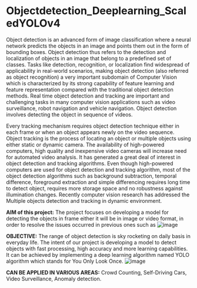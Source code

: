 # Objectdetection_Deeplearning_ScaledYOLOv4
Object detection is an advanced form of image classification where a neural network predicts the objects in an image and points them out in the form of bounding boxes. Object detection thus refers to the detection and localization of objects in an image that belong to a predefined set of classes. Tasks like detection, recognition, or localization find widespread of applicability in real-world scenarios, making object detection (also referred as object recognition) a very important subdomain of Computer Vision which is characterized by its strong capability of feature learning and feature representation compared with the traditional object detection methods. Real time object detection and tracking are important and challenging tasks in many computer vision applications such as video surveillance, robot navigation and vehicle navigation. Object detection involves detecting the object in sequence of videos.

Every tracking mechanism requires object detection technique either in each frame or when an object appears newly on the video sequence. Object tracking is the process of locating an object or multiple objects using either static or dynamic camera. The availability of high-powered computers, high quality and inexpensive video cameras will increase need for automated video analysis. It has generated a great deal of interest in object detection and tracking algorithms. Even though high-powered computers are used for object detection and tracking algorithm, most of the object detection algorithms such as background subtraction, temporal difference, foreground extraction and simple differencing requires long time to detect object, requires more storage space and no robustness against illumination changes. Recently computer vision research has addressed the Multiple objects detection and tracking in dynamic environment.

**AIM of this project:**
The project focuses on developing a model for detecting the objects in frame either it will be in image or video format, in order to resolve the issues occurred in previous ones such as
![image](https://user-images.githubusercontent.com/87767321/183275305-5775f3ed-ce1c-4527-88fc-1e6128be03ef.png)

**OBJECTIVE:**
The range of object detection is sky rocketing on daily basis in everyday life. The intent of our project is developing a model to detect objects with fast processing, high accuracy and more learning capabilities.
It can be achieved by implementing a deep learning algorithm named YOLO algorithm which stands for You Only Look Once.
![image](https://user-images.githubusercontent.com/87767321/183275318-5f0581a4-c627-4f14-866f-c638a8945bc8.png)

**CAN BE APPLIED IN VARIOUS AREAS:**
Crowd Counting, 
Self-Driving Cars, 
Video Surveillance, 
Anomaly detection.
